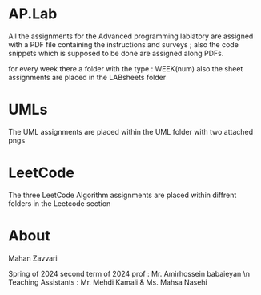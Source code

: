 # AP.Lab
All the assignments for the Advanced programming lablatory are assigned with a PDF file containing the instructions and surveys ; also the code snippets which is supposed to be done are assigned along PDFs.


for every week there a folder with the type : WEEK(num)
also the sheet assignments are placed in the LABsheets folder 

# UMLs
The UML assignments are placed within the UML folder with two attached pngs 

# LeetCode 
The three LeetCode Algorithm assignments are placed within diffrent folders in the Leetcode section


# About
Mahan Zavvari 

Spring of 2024
second term of 2024 
prof : Mr. Amirhossein babaieyan \n
Teaching Assistants : Mr. Mehdi Kamali & Ms. Mahsa Nasehi 

